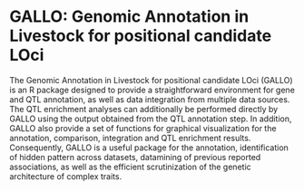 # GALLO: Genomic Annotation in Livestock for positional candidate LOci

The Genomic Annotation in Livestock for positional candidate LOci (GALLO) is an R package designed to provide a straightforward environment for gene and QTL annotation, as well as data integration from multiple data sources. The QTL enrichment analyses can additionally be performed directly by GALLO using the output obtained from the QTL annotation step. In addition, GALLO also provide a set of functions for graphical visualization for the annotation, comparison, integration and QTL enrichment results. Consequently, GALLO is a useful package for the annotation, identification of hidden pattern across datasets, datamining of previous reported associations, as well as the efficient scrutinization of the genetic architecture of complex traits.
